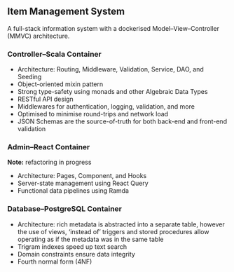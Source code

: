 ## Item Management System

A full-stack information system with a dockerised <!-- Model&ndash; -->Model&ndash;View&ndash;Controller (MMVC) architecture.

### Controller&ndash;Scala Container

* Architecture: Routing, Middleware, Validation, Service, DAO, and Seeding
* Object-oriented mixin pattern
* Strong type-safety using monads and other Algebraic Data Types
* RESTful API design
* Middlewares for authentication, logging, validation, and more
* Optimised to minimise round-trips and network load
* JSON Schemas are the source-of-truth for both back-end and front-end validation

### Admin&ndash;React Container

**Note:** refactoring in progress

* Architecture: Pages, Component, and Hooks
* Server-state management using React Query
* Functional data pipelines using Ramda

### Database&ndash;PostgreSQL Container

* Architecture: rich metadata is abstracted into a separate table, however the use of views, ‘instead of’ triggers and stored procedures allow operating as if the metadata was in the same table
* Trigram indexes speed up text search
* Domain constraints ensure data integrity
* Fourth normal form (4NF)

<!-- ### Session&ndash;Redis Container -->
<!--  -->
<!-- * Stores user-login sessions -->
